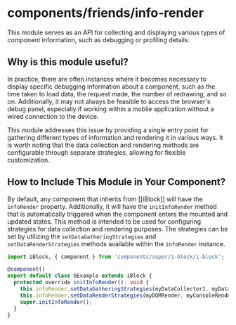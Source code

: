 # components/friends/info-render

This module serves as an API for collecting and displaying various types of component information,
such as debugging or profiling details.

## Why is this module useful?

In practice, there are often instances where it becomes necessary to display specific debugging information
about a component, such as the time taken to load data, the request made, the number of redrawing, and so on.
Additionally, it may not always be feasible to access the browser's debug panel,
especially if working within a mobile application without a wired connection to the device.

This module addresses this issue by providing a single entry point for gathering different types of information and
rendering it in various ways.
It is worth noting that the data collection and rendering methods are configurable through separate strategies,
allowing for flexible customization.

## How to Include This Module in Your Component?

By default, any component that inherits from [[iBlock]] will have the `infoRender` property.
Additionally, it will have the `initInfoRender` method that is automatically triggered when
the component enters the mounted and updated states.
This method is intended to be used for configuring strategies for data collection and rendering purposes.
The strategies can be set by utilizing the `setDataGatheringStrategies` and `setDataRenderStrategies` methods
available within the `infoRender` instance.

```typescript
import iBlock, { component } from 'components/super/i-block/i-block';

@component()
export default class bExample extends iBlock {
  protected override initInfoRender(): void {
    this.infoRender.setDataGatheringStrategies(myDataCollector1, myDataCollector2);
    this.infoRender.setDataRenderStrategies(myDOMRender, myConsoleRender);
    super.initInfoRender();
  }
}
```
